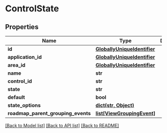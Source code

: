 # ControlState

## Properties
Name | Type | Description | Notes
------------ | ------------- | ------------- | -------------
**id** | [**GloballyUniqueIdentifier**](GloballyUniqueIdentifier.md) |  | [optional] 
**application_id** | [**GloballyUniqueIdentifier**](GloballyUniqueIdentifier.md) |  | [optional] 
**area_id** | [**GloballyUniqueIdentifier**](GloballyUniqueIdentifier.md) |  | [optional] 
**name** | **str** |  | [optional] 
**control_id** | **str** |  | [optional] 
**state** | **str** |  | [optional] 
**default** | **bool** |  | [optional] 
**state_options** | [**dict(str, Object)**](Object.md) |  | [optional] 
**roadmap_parent_grouping_events** | [**list[ViewGroupingEvent]**](ViewGroupingEvent.md) |  | [optional] 

[[Back to Model list]](../README.md#documentation-for-models) [[Back to API list]](../README.md#documentation-for-api-endpoints) [[Back to README]](../README.md)

